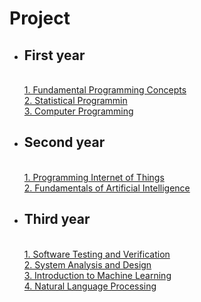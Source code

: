 # Project
- ## First year
  <br>[1. Fundamental Programming Concepts](./project/python.md)
  <br>[2. Statistical Programmin](./project/stat.md)
  <br>[3. Computer Programming](./project/cpp.md)
- ## Second year
  <br>[1. Programming Internet of Things](./project/iot.html)
  <br>[2. Fundamentals of Artificial Intelligence](./project/ai.html)
- ## Third year
  <br>[1. Software Testing and Verification](./project/softtest.md)
  <br>[2. System Analysis and Design](./fileproject/sa/SA_พันธมิตรแห่งเงา.pdf)
  <br>[3. Introduction to Machine Learning](./fileproject/ML_Project)
  <br>[4. Natural Language Processing](./fileproject/NLP_Project)
